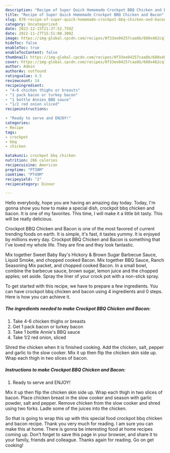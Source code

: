 ```yaml
---
description: "Recipe of Super Quick Homemade Crockpot BBQ Chicken and Bacon"
title: "Recipe of Super Quick Homemade Crockpot BBQ Chicken and Bacon"
slug: 870-recipe-of-super-quick-homemade-crockpot-bbq-chicken-and-bacon
category: Uncategorized
date: 2022-12-15T21:37:52.759Z
date: 2022-11-27T15:51:08.300Z
image: https://img-global.cpcdn.com/recipes/0f33ee04257caa8b/680x482cq70/crockpot-bbq-chicken-and-bacon-recipe-main-photo.jpg
hideToc: false
enableToc: true
enableTocContent: false
thumbnail: https://img-global.cpcdn.com/recipes/0f33ee04257caa8b/680x482cq70/crockpot-bbq-chicken-and-bacon-recipe-main-photo.jpg
cover: https://img-global.cpcdn.com/recipes/0f33ee04257caa8b/680x482cq70/crockpot-bbq-chicken-and-bacon-recipe-main-photo.jpg
author: Admin
authorAv: notfound
ratingvalue: 4.5
reviewcount: 14
recipeingredient:
- "4-6 chicken thighs or breasts"
- "1 pack bacon or turkey bacon"
- "1 bottle Annies BBQ sauce"
- "1/2 red onion sliced"
recipeinstructions:

- "Ready to serve and ENJOY!"
categories:
- Recipe
tags:
- crockpot
- bbq
- chicken

katakunci: crockpot bbq chicken 
nutrition: 266 calories
recipecuisine: American
preptime: "PT30M"
cooktime: "PT49M"
recipeyield: "2"
recipecategory: Dinner

---
```



Hello everybody, hope you are having an amazing day today. Today, I'm gonna show you how to make a special dish, crockpot bbq chicken and bacon. It is one of my favorites. This time, I will make it a little bit tasty. This will be really delicious.

Crockpot BBQ Chicken and Bacon is one of the most favored of current trending foods on earth. It is simple, it's fast, it tastes yummy. It is enjoyed by millions every day. Crockpot BBQ Chicken and Bacon is something that I've loved my whole life. They are fine and they look fantastic.

Mix together Sweet Baby Ray&#39;s Hickory &amp; Brown Sugar Barbecue Sauce, Liquid Smoke, and chopped cooked Bacon. Mix together BBQ Sauce, Ranch Seasoning Mix packet, and chopped cooked Bacon. In a small bowl, combine the barbecue sauce, brown sugar, lemon juice and the chopped apples; set aside. Spray the liner of your crock pot with a non-stick spray.


To get started with this recipe, we have to prepare a few ingredients. You can have crockpot bbq chicken and bacon using 4 ingredients and 0 steps. Here is how you can achieve it.

<!--inarticleads1-->

##### The ingredients needed to make Crockpot BBQ Chicken and Bacon:

1. Take 4-6 chicken thighs or breasts
1. Get 1 pack bacon or turkey bacon
1. Take 1 bottle Annie&#39;s BBQ sauce
1. Take 1/2 red onion, sliced


Shred the chicken when it is finished cooking. Add the chicken, salt, pepper and garlic to the slow cooker. Mix it up then flip the chicken skin side up. Wrap each thigh in two slices of bacon. 

<!--inarticleads2-->

##### Instructions to make Crockpot BBQ Chicken and Bacon:


1. Ready to serve and ENJOY!

Mix it up then flip the chicken skin side up. Wrap each thigh in two slices of bacon. Place chicken breast in the slow cooker and season with garlic powder, salt and pepper. Remove chicken from the slow cooker and shred using two forks. Ladle some of the juices into the chicken. 

So that is going to wrap this up with this special food crockpot bbq chicken and bacon recipe. Thank you very much for reading. I am sure you can make this at home. There is gonna be interesting food at home recipes coming up. Don't forget to save this page in your browser, and share it to your family, friends and colleague. Thanks again for reading. Go on get cooking!
